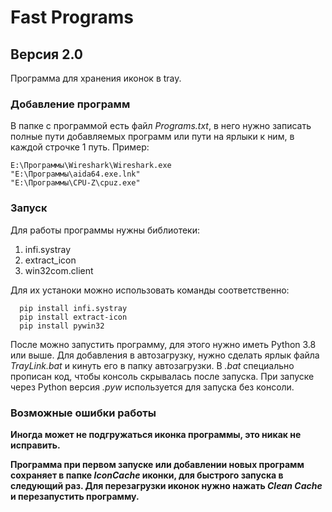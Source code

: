 # Fast Programs

## Версия 2.0

Программа для хранения иконок в tray.

### Добавление программ

В папке с программой есть файл *Programs.txt*, в него нужно записать полные пути добавляемых программ или пути на ярлыки к ним, в каждой строчке 1 путь. Пример:
```
E:\Программы\Wireshark\Wireshark.exe
"E:\Программы\aida64.exe.lnk"
"E:\Программы\CPU-Z\cpuz.exe"
```


### Запуск

Для работы программы нужны библиотеки:
  1. infi.systray
  2. extract_icon
  3. win32com.client

Для их устаноки можно использовать команды соответственно:
```
  pip install infi.systray
  pip install extract-icon
  pip install pywin32
```

После можно запустить программу, для этого нужно иметь Python 3.8 или выше. Для добавления в автозагрузку, нужно сделать ярлык файла *TrayLink.bat* и кинуть его в папку автозагрузки. В *.bat* специально прописан код, чтобы консоль скрывалась после запуска. При запуске через Python версия *.pyw* используется для запуска без консоли.

### Возможные ошибки работы

**Иногда может не подгружаться иконка программы, это никак не исправить.**

**Программа при первом запуске или добавлении новых программ сохраняет в папке *IconCache* иконки, для быстрого запуска в следующий раз. Для перезагрузки иконок нужно нажать *Clean Cache* и перезапустить программу.**
